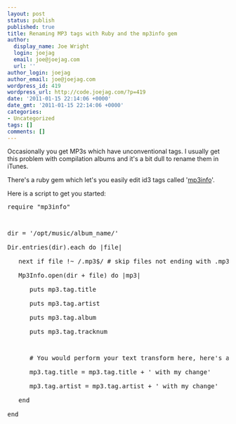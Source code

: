 ```yaml
---
layout: post
status: publish
published: true
title: Renaming MP3 tags with Ruby and the mp3info gem
author:
  display_name: Joe Wright
  login: joejag
  email: joe@joejag.com
  url: ''
author_login: joejag
author_email: joe@joejag.com
wordpress_id: 419
wordpress_url: http://code.joejag.com/?p=419
date: '2011-01-15 22:14:06 +0000'
date_gmt: '2011-01-15 22:14:06 +0000'
categories:
- Uncategorized
tags: []
comments: []
---
```

<p>Occasionally you get MP3s which have unconventional tags.  I usually get this problem with compilation albums and it's a bit dull to rename them in iTunes.</p>
<p>There's a ruby gem which let's you easily edit id3 tags called '<a href="http:&#47;&#47;ruby-mp3info.rubyforge.org&#47;">mp3info</a>'.</p>
<p>Here is a script to get you started:</p>
<pre class="sh_ruby">
require "mp3info"</p>
<p>dir = '&#47;opt&#47;music&#47;album_name&#47;'<br />
Dir.entries(dir).each do |file|<br />
   next if file !~ &#47;.mp3$&#47; # skip files not ending with .mp3<br />
   Mp3Info.open(dir + file) do |mp3|<br />
      puts mp3.tag.title<br />
      puts mp3.tag.artist<br />
      puts mp3.tag.album<br />
      puts mp3.tag.tracknum</p>
<p>      # You would perform your text transform here, here's a simple change instead<br />
      mp3.tag.title = mp3.tag.title + ' with my change'<br />
      mp3.tag.artist = mp3.tag.artist + ' with my change'<br />
   end<br />
end<br />
</pre></p>
